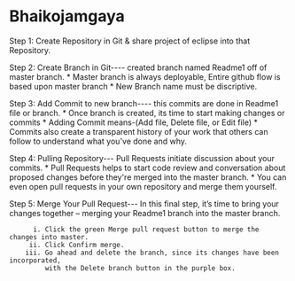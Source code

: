 # Bhaikojamgaya

Step 1:   Create Repository in Git & share project of eclipse into that Repository.

Step 2:   Create Branch in Git---- created branch named Readme1 off of master branch. 
          * Master branch is always deployable, Entire github flow is based upon master branch
          * New Branch name must be discriptive.
          
          
Step 3:   Add Commit to new branch---- this commits are done in Readme1 file or branch. 
          * Once branch is created, its time to start making changes or commits 
          * Adding Commit means-(Add file, Delete file, or Edit file)
          * Commits also create a transparent history of your work that others can follow to understand what you've done and why.

Step 4:   Pulling Repository---  Pull Requests initiate discussion about your commits.
          * Pull Requests helps to start code review and conversation about proposed changes before they're 
            merged into the master branch.
          * You can even open pull requests in your own repository and merge them yourself.
          
Step 5:   Merge Your Pull Request--- In this final step, it’s time to bring your changes together 
          – merging your Readme1 branch into the master branch.
           
          i. Click the green Merge pull request button to merge the changes into master.
         ii. Click Confirm merge.
        iii. Go ahead and delete the branch, since its changes have been incorporated, 
             with the Delete branch button in the purple box.
